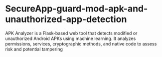 # SecureApp-guard-mod-apk-and-unauthorized-app-detection
APK Analyzer is a Flask-based web tool that detects modified or unauthorized Android APKs using machine learning. It analyzes permissions, services, cryptographic methods, and native code to assess risk and potential tampering
